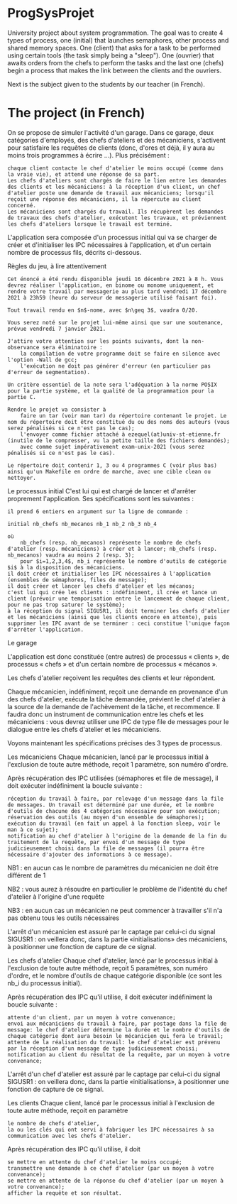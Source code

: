 # ProgSysProjet
University project about system programmation. The goal was to create 4 types of process, one (initial) that launches semaphores, other process and shared memory spaces. One (client) that asks for a task to be performed using certain tools (the task simply being a "sleep"). One (ouvrier) that awaits orders from the chefs to perform the tasks and the last one (chefs) begin a process that makes the link between the clients and the ouvriers.

Next is the subject given to the students by our teacher (in French).
# The project (in French)

 On se propose de simuler l'activité d'un garage. Dans ce garage, deux catégories d'employés, des chefs d'ateliers et des mécaniciens, s'activent pour satisfaire les requêtes de clients (donc, d'ores et déjà, il y aura au moins trois programmes à écrire ...). Plus précisément :

    chaque client contacte le chef d'atelier le moins occupé (comme dans la vraie vie), et attend une réponse de sa part.
    Les chefs d'ateliers sont chargés de faire le lien entre les demandes des clients et les mécaniciens: à la réception d'un client, un chef d'atelier poste une demande de travail aux mécaniciens; lorsqu'il reçoit une réponse des mécaniciens, il la répercute au client concerné.
    Les mécaniciens sont chargés du travail. Ils récupèrent les demandes de travaux des chefs d'atelier, exécutent les travaux, et préviennent les chefs d'ateliers lorsque le travail est terminé.

L'application sera composée d'un processus initial qui va se charger de créer et d'initialiser les IPC nécessaires à l'application, et d'un certain nombre de processus fils, décrits ci-dessous.

Règles du jeu, à lire attentivement

    Cet énoncé a été rendu disponible jeudi 16 décembre 2021 à 8 h. Vous devrez réaliser l'application, en binome ou monome uniquement, et rendre votre travail par messagerie au plus tard vendredi 17 décembre 2021 à 23h59 (heure du serveur de messagerie utilisé faisant foi).

    Tout travail rendu en $n$-nome, avec $n\geq 3$, vaudra 0/20.

    Vous serez noté sur le projet lui-même ainsi que sur une soutenance, prévue vendredi 7 janvier 2021.

    J'attire votre attention sur les points suivants, dont la non-observance sera éliminatoire :
        la compilation de votre programme doit se faire en silence avec l'option -Wall de gcc;
        l'exécution ne doit pas générer d'erreur (en particulier pas d'erreur de segmentation).

    Un critère essentiel de la note sera l'adéquation à la norme POSIX pour la partie système, et la qualité de la programmation pour la partie C.

    Rendre le projet va consister à
        faire un tar (voir man tar) du répertoire contenant le projet. Le nom du répertoire doit être constitué du ou des noms des auteurs (vous serez pénalisés si ce n'est pas le cas);
        l'envoyer comme fichier attaché à ezequel(at)univ-st-etienne.fr (inutile de le compresser, vu la petite taille des fichiers demandés);
        avec comme sujet impérativement exam-unix-2021 (vous serez pénalisés si ce n'est pas le cas).

    Le répertoire doit contenir 1, 3 ou 4 programmes C (voir plus bas) ainsi qu'un Makefile en ordre de marche, avec une cible clean ou nettoyer.

Le processus initial
C'est lui qui est chargé de lancer et d'arrêter proprement l'application. Ses spécifications sont les suivantes :

    il prend 6 entiers en argument sur la ligne de commande :

    initial nb_chefs nb_mecanos nb_1 nb_2 nb_3 nb_4

    où
        nb_chefs (resp. nb_mecanos) représente le nombre de chefs d'atelier (resp. mécaniciens) à créer et à lancer; nb_chefs (resp. nb_mecanos) vaudra au moins 2 (resp. 3);
        pour $i=1,2,3,4$, nb_i représente le nombre d'outils de catégorie $i$ à la disposition des mécaniciens.
    il doit créer et initialiser les IPC nécessaires à l'application (ensembles de sémaphores, files de message);
    il doit créer et lancer les chefs d'atelier et les mécanos;
    c'est lui qui crée les clients : indéfiniment, il crée et lance un client (prévoir une temporisation entre le lancement de chaque client, pour ne pas trop saturer le système);
    à la réception du signal SIGUSR1, il doit terminer les chefs d'atelier et les mécaniciens (ainsi que les clients encore en attente), puis supprimer les IPC avant de se terminer : ceci constitue l'unique façon d'arrêter l'application.

Le garage

L'application est donc constituée (entre autres) de processus « clients », de processus « chefs » et d'un certain nombre de processus « mécanos ».

Les chefs d'atelier reçoivent les requêtes des clients et leur répondent.

Chaque mécanicien, indéfiniment, reçoit une demande en provenance d'un des chefs d'atelier, exécute la tâche demandée, prévient le chef d'atelier à la source de la demande de l'achèvement de la tâche, et recommence. Il faudra donc un instrument de communication entre les chefs et les mécaniciens : vous devrez utiliser une IPC de type file de messages pour le dialogue entre les chefs d'atelier et les mécaniciens.

Voyons maintenant les spécifications précises des 3 types de processus.

Les mécaniciens
Chaque mécanicien, lancé par le processus initial à l'exclusion de toute autre méthode, reçoit 1 paramètre, son numéro d'ordre.

Après récupération des IPC utilisées (sémaphores et file de message), il doit exécuter indéfiniment la boucle suivante :

    réception du travail à faire, par relevage d'un message dans la file de messages. Un travail est déterminé par une durée, et le nombre d'outils de chacune des 4 catégories nécessaire pour son exécution;
    réservation des outils (au moyen d'un ensemble de sémaphores);
    exécution du travail (en fait un appel à la fonction sleep, voir le man à ce sujet);
    notification au chef d'atelier à l'origine de la demande de la fin du traitement de la requête, par envoi d'un message de type judicieusement choisi dans la file de messages (il pourra être nécessaire d'ajouter des informations à ce message).

NB1 : en aucun cas le nombre de paramètres du mécanicien ne doit être différent de 1

NB2 : vous aurez à résoudre en particulier le problème de l'identité du chef d'atelier à l'origine d'une requête

NB3 : en aucun cas un mécanicien ne peut commencer à travailler s'il n'a pas obtenu tous les outils nécessaires

L'arrêt d'un mécanicien est assuré par le captage par celui-ci du signal SIGUSR1 : on veillera donc, dans la partie «initialisations» des mécaniciens, à positionner une fonction de capture de ce signal.

Les chefs d'atelier
Chaque chef d'atelier, lancé par le processus initial à l'exclusion de toute autre méthode, reçoit 5 paramètres, son numéro d'ordre, et le nombre d'outils de chaque catégorie disponible (ce sont les nb_i du processus initial).

Après récupération des IPC qu'il utilise, il doit exécuter indéfiniment la boucle suivante :

    attente d'un client, par un moyen à votre convenance;
    envoi aux mécaniciens du travail à faire, par postage dans la file de message: le chef d'atelier détermine la durée et le nombre d'outils de chaque catégorie dont aura besoin le mécanicien qui fera le travail;
    attente de la réalisation du travail: le chef d'atelier est prévenu par la réception d'un message de type judicieusement choisi;
    notification au client du résultat de la requête, par un moyen à votre convenance;

L'arrêt d'un chef d'atelier est assuré par le captage par celui-ci du signal SIGUSR1 : on veillera donc, dans la partie «initialisations», à positionner une fonction de capture de ce signal.

Les clients
Chaque client, lancé par le processus initial à l'exclusion de toute autre méthode, reçoit en paramètre

    le nombre de chefs d'atelier,
    la ou les clés qui ont servi à fabriquer les IPC nécessaires à sa communication avec les chefs d'atelier.

Après récupération des IPC qu'il utilise, il doit

    se mettre en attente du chef d'atelier le moins occupé;
    transmettre une demande à ce chef d'atelier (par un moyen à votre convenance);
    se mettre en attente de la réponse du chef d'atelier (par un moyen à votre convenance);
    afficher la requête et son résultat.
